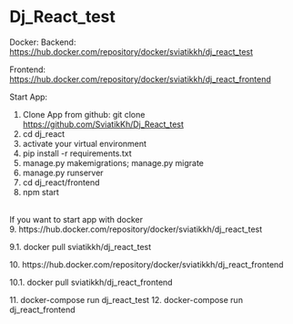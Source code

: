 # Dj_React_test

Docker:
Backend:
https://hub.docker.com/repository/docker/sviatikkh/dj_react_test

Frontend:
https://hub.docker.com/repository/docker/sviatikkh/dj_react_frontend

Start App:

1. Clone App from github: git clone https://github.com/SviatikKh/Dj_React_test
2. cd dj_react
3. activate your virtual environment
4. pip install -r requirements.txt
5. manage.py makemigrations; manage.py migrate
6. manage.py runserver
7. cd dj_react/frontend
8. npm start
<br>
If you want to start app with docker
<br>
9. https://hub.docker.com/repository/docker/sviatikkh/dj_react_test
<p>9.1. docker pull sviatikkh/dj_react_test</p>
10. https://hub.docker.com/repository/docker/sviatikkh/dj_react_frontend
<p>10.1. docker pull sviatikkh/dj_react_frontend</p>
11. docker-compose run dj_react_test
12. docker-compose run dj_react_frontend


 

